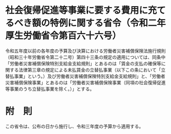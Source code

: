 # 社会復帰促進等事業に要する費用に充てるべき額の特例に関する省令（令和二年厚生労働省令第百六十六号）
令和五年度以前の各年度の予算及び決算における労働者災害補償保険法施行規則（昭和三十年労働省令第二十二号）第四十三条の規定の適用については、同条中「労働者災害補償保険特別支給金支給規則」とあるのは「賃金の支払の確保等に関する法律第三章の規定による未払賃金の立替払事業（以下この条において「立替払事業」という。）及び労働者災害補償保険特別支給金支給規則」と、「労働者災害補償保険事業」とあるのは「労働者災害補償保険事業（同項の社会復帰促進等事業のうち立替払事業を除く。）」とする。
# 附　則
この省令は、公布の日から施行し、令和三年度の予算から適用する。
